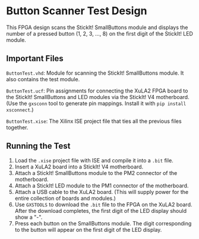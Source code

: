 Button Scanner Test Design
======================================================

This FPGA design scans the StickIt! SmallButtons module and displays
the number of a pressed button (1, 2, 3, ..., 8)
on the first digit of the StickIt! LED module.


Important Files
-----------------------------------------------------

`ButtonTest.vhd`: Module for scanning the StickIt! SmallButtons module.
	It also contains the test module.

`ButtonTest.ucf`: Pin assignments for connecting the XuLA2 FPGA
	board to the StickIt! SmallButtons and LED modules via the StickIt! V4 motherboard.
    (Use the `gxsconn` tool to generate pin mappings. Install it with
    `pip install xsconnect`.)

`ButtonTest.xise`: The Xilinx ISE project file that ties all the previous files together.

	
Running the Test
-----------------------------------------------------

1. Load the `.xise` project file with ISE and compile it into a `.bit` file.
2. Insert a XuLA2 board into a StickIt! V4 motherboard.
3. Attach a StickIt! SmallButtons module to the PM2 connector of the motherboard.
4. Attach a StickIt! LED module to the PM1 connector of the motherboard.
5. Attach a USB cable to the XuLA2 board. (This will supply power for the
   entire collection of boards and modules.)
6. Use `GXSTOOLS` to download the `.bit` file to the FPGA on the XuLA2 board.
   After the download completes, the first digit of the LED display should show a "-".
7. Press each button on the SmallButtons module. The digit corresponding to the
   button will appear on the first digit of the LED display.


